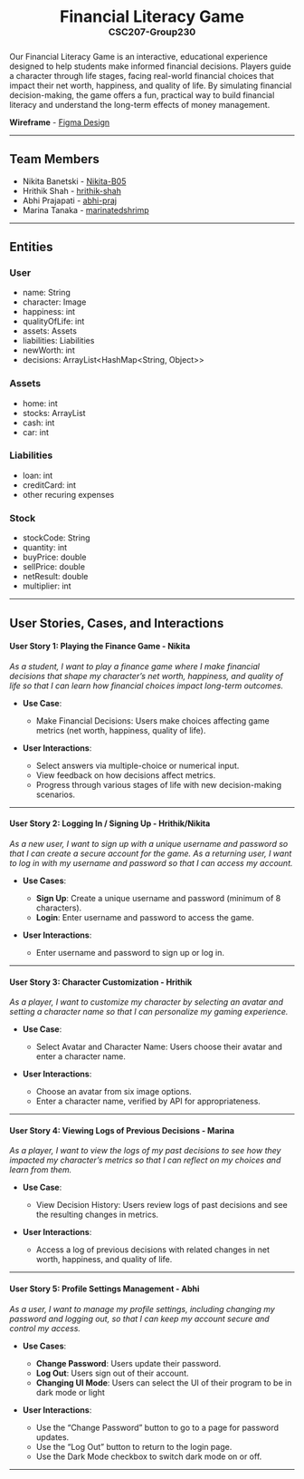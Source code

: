 <h1 align="center" style="margin-bottom: 0em;">Financial Literacy Game</h1>
<h3 align="center" style="margin-top: 0; margin-bottom: 1.5em">CSC207-Group230</h3>

Our Financial Literacy Game is an interactive, educational experience designed to help students make informed financial
decisions. Players guide a character through life stages, facing real-world financial choices that impact their net
worth, happiness, and quality of life. By simulating financial decision-making, the game offers a fun, practical way to
build financial literacy and understand the long-term effects of money management.

**Wireframe** - [Figma Design](https://www.figma.com/design/0SzucedTjg2vrtVMyMrMeA/CSC207-Group230---Finance-Game-Wireframe?node-id=0-1&t=UUBZOjHSskBEjrA8-1)

---

## Team Members
- Nikita Banetski - [Nikita-B05](https://github.com/Nikita-B05)
- Hrithik Shah - [hrithik-shah](https://github.com/hrithik-shah)
- Abhi Prajapati - [abhi-praj](https://github.com/abhi-praj)
- Marina Tanaka - [marinatedshrimp](https://github.com/marinatedshrimp)

---

## Entities

### User
  - name: String
  - character: Image
  - happiness: int
  - qualityOfLife: int
  - assets: Assets
  - liabilities: Liabilities
  - newWorth: int
  - decisions: ArrayList<HashMap<String, Object>>

### Assets
  - home: int
  - stocks: ArrayList<Stock>
  - cash: int
  - car: int

### Liabilities
  - loan: int
  - creditCard: int
  - other recuring expenses

### Stock
  - stockCode: String
  - quantity: int
  - buyPrice: double
  - sellPrice: double
  - netResult: double
  - multiplier: int

---

## User Stories, Cases, and Interactions

#### **User Story 1: Playing the Finance Game - Nikita**
*As a student, I want to play a finance game where I make financial decisions that shape my character’s net worth,
happiness, and quality of life so that I can learn how financial choices impact long-term outcomes.*

- **Use Case**:
    - Make Financial Decisions: Users make choices affecting game metrics (net worth, happiness, quality of life).

- **User Interactions**:
    - Select answers via multiple-choice or numerical input.
    - View feedback on how decisions affect metrics.
    - Progress through various stages of life with new decision-making scenarios.

---

#### **User Story 2: Logging In / Signing Up - Hrithik/Nikita**
*As a new user, I want to sign up with a unique username and password so that I can create a secure account for the
game. As a returning user, I want to log in with my username and password so that I can access my account.*

- **Use Cases**:
    - **Sign Up**: Create a unique username and password (minimum of 8 characters).
    - **Login**: Enter username and password to access the game.

- **User Interactions**:
    - Enter username and password to sign up or log in.

---

#### **User Story 3: Character Customization - Hrithik**
*As a player, I want to customize my character by selecting an avatar and setting a character name so that I can
personalize my gaming experience.*

- **Use Case**:
    - Select Avatar and Character Name: Users choose their avatar and enter a character name.

- **User Interactions**:
    - Choose an avatar from six image options.
    - Enter a character name, verified by API for appropriateness.

---

#### **User Story 4: Viewing Logs of Previous Decisions - Marina**
*As a player, I want to view the logs of my past decisions to see how they impacted my character’s metrics so that I
can reflect on my choices and learn from them.*

- **Use Case**:
    - View Decision History: Users review logs of past decisions and see the resulting changes in metrics.

- **User Interactions**:
    - Access a log of previous decisions with related changes in net worth, happiness, and quality of life.

---

#### **User Story 5: Profile Settings Management - Abhi**
*As a user, I want to manage my profile settings, including changing my password and logging out, so that I can keep
my account secure and control my access.*

- **Use Cases**:
    - **Change Password**: Users update their password.
    - **Log Out**: Users sign out of their account.
    - **Changing UI Mode**: Users can select the UI of their program to be in dark mode or light

- **User Interactions**:
    - Use the “Change Password” button to go to a page for password updates.
    - Use the “Log Out” button to return to the login page.
    - Use the Dark Mode checkbox to switch dark mode on or off.


---